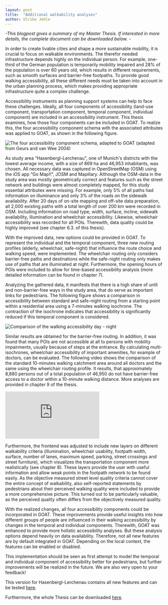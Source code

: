 ```yaml
---
layout: post
title:  "Additional walkability analyses"
author: Ulrike Jehle
---
```


<i> 
-This blogpost gives a summary of my Master Thesis. If interested in more details, the complete document can be downloaded below. - 
</i>


In order to create livable cities and shape a more sustainable mobility, it is crucial to focus on walkable environments. The therefor needed infrastructure depends highly on the individual person. For example, one-third of the German population is temporarily mobility impaired and 28% of the population is over 60 years old, which results in different requirements, such as smooth surfaces and barrier-free footpaths. To provide good walking accessibility, all these different needs must be taken into account in the urban planning process, which makes providing appropriate infrastructure quite a complex challenge.

Accessibility instruments as planning support systems can help to face these challenges. Ideally, all four components of accessibility (land-use component, transportation component, temporal component, individual component) are included in an accessibility instrument. This thesis examines, how those four components can be included in GOAT. To realize this, the four accessibility component schema with the associated attributes was applied to GOAT, as shown in the following figure. 

<img class="img-responsive" src="../../../../../img/four_accessibility_components.png" alt="The four accessibility component schema, adapted to GOAT" title="The four accessibility component schema, adapted to GOAT"/>
(adapted from Geurs and van Wee 2004)

As study area “Hasenbergl-Lerchenau”, one of Munich's districts with the lowest average income, with a size of 869 ha and 46,953 inhabitants, was chosen. All necessary data was captured in OpenStreetMap (OSM) using the iOS app “Go Map!!”, JOSM and Mapillary. Although the OSM-data in the study area was mostly geometrically correct and features such as the street network and buildings were almost completely mapped, for this study essential attributes were missing. For example, only 5% of all paths had information on illuminance and only 3% of the roads on the sidewalk availability. After 20 days of on-site mapping and off-site data preparation, all 2,000 existing paths with a total length of over 200 km were recorded in OSM. Including information on road type, width, surface, incline, sidewalk availability, illumination and wheelchair accessibility. Likewise, wheelchair accessibility was recorded for all POIs. Therewith, data quality could be highly improved (see chapter 6.3. of this thesis).

With the improved data, new options could be provided in GOAT. To represent the individual and the temporal component, three new routing profiles (elderly, wheelchair, safe-night) that influence the route choice and walking speed, were implemented. The wheelchair routing only considers barrier-free paths and destinations while the safe-night routing only makes use of paths that are illuminated at night. Furthermore, the opening hours of POIs were included to allow for time-based accessibility analysis (more detailed information can be found in chapter 7). 

Analyzing the gathered data, it manifests that there is a high share of unlit and non-barrier-free ways in the study area, that do serve as important links for pedestrians. The following figure shows a comparison in accessibility between standard and safe-night routing from a starting point within a residential area using a 7-minutes walking isochrone. The contraction of the isochrone indicates that accessibility is significantly reduced if this temporal component is considered. 

<img class="img-responsive" src="../../../../../img/comparison_walking_accessibility.png" alt="Comparison of the walking accessibility day - night" title="Comparison of the walking accessibility day - night"/>

Similar results are obtained for the barrier-free routing. In addition, it was found that many POIs are not accessible at all to persons with mobility impairments, usually because of steps at the entrance. By calculating multi-isochrones, wheelchair accessibility of important amenities, for example of doctors, can be evaluated. The following video shows the comparison of the standard 10-minutes walking catchment area around all doctors and the same using the wheelchair routing profile. It results, that approximately 8,880 persons out of a total population of 46,950 do not have barrier-free access to a doctor within a 10-minute walking distance. More analyses are provided in chapter 9 of the thesis. 

<p align="left">
<div class="embed-responsive embed-responsive-16by9">
  <iframe class="embed-responsive-item" src="https://player.vimeo.com/video/399481443" frameborder="0" webkitallowfullscreen mozallowfullscreen allowfullscreen></iframe>
</div>
</p>

Furthermore, the frontend was adjusted to include new layers on different walkability criteria (illumination, wheelchair usability, footpath width, surface, number of lanes, maximum speed, parking, street crossings and street furniture), which visualizes the transportation component more realistically (see chapter 8). These layers provide the user with useful information and allow weak points in the footpath network to be found easily. As the objective measured street level quality criteria cannot cover the entire concept of walkability, also self-reported statements by pedestrians about their perceived walking quality were included to provide a more comprehensive picture. This turned out to be particularly valuable, as the perceived quality often differs from the objectively measured quality.


With the realized changes, all four accessibility components could be incorporated in GOAT. These improvements provide useful insights into how different groups of people are influenced in their walking accessibility by changes in the temporal and individual components. Therewith, GOAT was enhanced to provide more holistic accessibility analyses. But these analysis options depend heavily on data availability. Therefore, not all new features are by default integrated in GOAT. Depending on the local context, the features can be enabled or disabled. 

This implementation should be seen as first attempt to model the temporal and individual component of accessibility better for pedestrians, but further improvements will be realized in the future. We are also very open to your feedback!


This version for Hasenbergl-Lerchenau contains all new features and can be tested [here](https://hasenbergl.open-accessibility.org/). 


Furthermore, the whole Thesis can be downloaded [here](../../../../../docs/TUM_Master_Thesis_Ulrike_Jehle.pdf).
  
